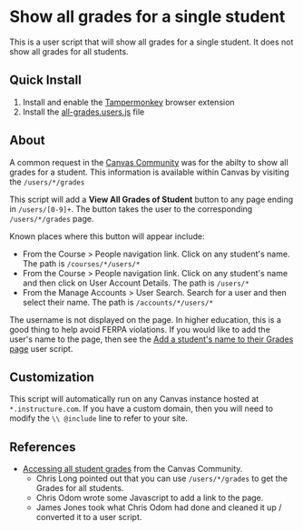 # Show all grades for a single student
This is a user script that will show all grades for a single student. It does not show all grades for all students.

## Quick Install
1. Install and enable the [Tampermonkey](http://tampermonkey.net/) browser extension
2. Install the [all-grades.users.js](https://github.com/jamesjonesmath/canvancement/raw/master/grades/all-grades/all-grades.user.js) file

## About
A common request in the [Canvas Community](https://community.canvaslms.com) was for the abilty to show all grades for a student. This information is available within Canvas by visiting the  `/users/*/grades`

This script will add a **View All Grades of Student** button to any page ending in `/users/[0-9]+`. The button takes the user to the corresponding `/users/*/grades` page.

Known places where this button will appear include:
* From the Course > People navigation link. Click on any student's name. The path is `/courses/*/users/*`
* From the Course > People navigation link. Click on any student's name and then click on User Account Details. The path is `/users/*`
* From the Manage Accounts > User Search. Search for a user and then select their name. The path is `/accounts/*/users/*`

The username is not displayed on the page. In higher education, this is a good thing to help avoid FERPA violations. If you would like to add the user's name to the page, then see the [Add a student's name to their Grades page](../name-grades/) user script.

## Customization
This script will automatically run on any Canvas instance hosted at ``*.instructure.com``. If you have a custom domain, then you will need to modify the `\\ @include` line to refer to your site.

## References
* [Accessing all student grades](https://community.canvaslms.com/message/14314) from the Canvas Community. 
  * Chris Long pointed out that you can use `/users/*/grades` to get the Grades for all students. 
  * Chris Odom wrote some Javascript to add a link to the page. 
  * James Jones took what Chris Odom had done and cleaned it up / converted it to a user script.
